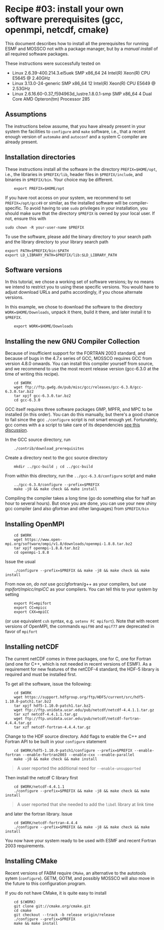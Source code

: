 # Recipe #03: install your own software prerequisites (gcc, openmpi, netcdf, cmake)

This document describes how to install all the prerequisites
for running ESMF and MOSSCO not with a package manager, but
by a *manual install* of all required software packages.

These instructions were successfully tested on

- Linux 2.6.39-400.214.3.el5uek SMP x86_64 24 Intel(R) Xeon(R) CPU E5645 @ 2.40GHz
- Linux 3.13.0-24-generic SMP x86_64 12 Intel(R) Xeon(R) CPU E5649  @ 2.53GHz
- Linux 2.6.16.60-0.37_f594963d_lustre.1.8.0.1-smp  SMP x86_64  4 Dual Core AMD Opteron(tm) Processor 285

## Assumptions

The instructions below assume, that you have already present in your system the facilities to `configure` and `make` software, i.e., that a recent enough version of `automake` and `autoconf` and a system C compiler are already present.

## Installation directories

These instructions install all the software in the directory `PREFIX=$HOME/opt`, i.e., the libraries in `$PREFIX/lib`, header files in `$PREFIX/include`, and binaries in `$PREFIX/bin`.  Your choice may
be different.  

        export PREFIX=$HOME/opt

If you have root access on your system, we recommend to set `PREFIX=/opt/gcc49` or similar, as the installed software will be compiler-specific.  To avoid having to use `sudo` privileges in your installation, you should make sure that the directory `$PREFIX` is owned by your local user.  If not, ensure this with

    sudo chown -R your-user-name $PREFIX

To use the software, please add the binary directory to your search path and the library directory to your library search path

	export PATH=$PREFIX/bin:$PATH
	export LD_LIBRARY_PATH=$PREFIX/lib:$LD_LIBRARY_PATH

## Software versions
In this tutorial, we chose a working set of software versions; by no means we intend to restrict you to using these specific versions.  You would have to adjust download URLs and paths accordingly, if you chose alternate versions.

In this example, we chose to download the software to the directory `WORK=$HOME/Downloads`, unpack it there, build it there, and later install it to `$PREFIX`.

        export WORK=$HOME/Downloads


## Installing the new GNU Compiler Collection

Because of insufficient support for the FORTRAN 2003 standard, and because of bugs in the 4.7.x series
of GCC, MOSSCO requires GCC from version 4.8.0 onwards.  You can install this compiler yourself from source, and we recommend to use the most
recent release version (gcc-6.3.0 at the time of writing this recipe).

        cd $WORK
        wget ftp://ftp.gwdg.de/pub/misc/gcc/releases/gcc-6.3.0/gcc-6.3.0.tar.bz2
        tar xpjf gcc-6.3.0.tar.bz2
        cd gcc-6.3.0

GCC itself requires three software packages GMP, MPFR, and MPC to be installed (in this order).  You can do this manually, but there's
a good chance to fail since the gcc `./configure` script is not smart enough yet.  Fortunately, gcc comes with a a script to take care
of its dependencies [see this discussion](http://gcc.gnu.org/wiki/FAQ#configure).

In the GCC source directory, run

        ./contrib/download_prerequisites

Create a directory next to the gcc source directory

        mkdir ../gcc-build ; cd ../gcc-build

From within this directory, run the `../gcc-6.3.0/configure` script and make

        ../gcc-6.3.0/configure --prefix=$PREFIX
        make -j8 && make check && make install

Compiling the compiler takes a long time (go do something else for
half an hour to several hours).  But once you are done, you can use
your new shiny gcc compiler (and also gfortran and other languages) from `$PREFIX/bin`

## Installing OpenMPI

        cd $WORK
        wget https://www.open-mpi.org/software/ompi/v1.8/downloads/openmpi-1.8.8.tar.bz2
        tar xpjf openmpi-1.8.8.tar.bz2
        cd openmpi-1.8.8

Issue the usual

        ./configure --prefix=$PREFIX && make -j8 && make check && make install

From now on, *do not* use gcc/gfortran/g++ as your compilers, but *use mpifort/mpicc/mpiCC* as your compilers.  You can tell this to your system
by setting

        export FC=mpifort
        export CC=mpicc
        export CXX=mpiCC

(or use equivalent `csh` syntax, e.g. `setenv FC mpifort`).  Note that with recent versions of OpenMPI, the commands `mpif90` and `mpif77` are deprecated in favor of `mpifort`

## Installing netCDF

The current netCDF comes in three packages, one for C, one for Fortran (and one for C++, which is not needed in recent versions of ESMF).  As a requirement for new features of the netCDF-4 standard, the HDF-5 library is required and must be installed first.

To get all the software, issue the following:

        cd $WORK
        wget https://support.hdfgroup.org/ftp/HDF5/current/src/hdf5-1.10.0-patch1.tar.bz2
        tar xpjf hdf5-1.10.0-patch1.tar.bz2
        wget ftp://ftp.unidata.ucar.edu/pub/netcdf/netcdf-4.4.1.1.tar.gz
        tar xzf netcdf-4.4.1.1.tar.gz
        wget ftp://ftp.unidata.ucar.edu/pub/netcdf/netcdf-fortran-4.4.4.tar.gz
        tar xzf netcdf-fortran-4.4.4.tar.gz

Change to the HDF source directory.  Add flags to enable the C++ and Fortran API to be built in your `configure` statement

        cd $WORK/hdf5-1.10.0-patch1/configure --prefix=$PREFIX --enable-fortran --enable-fortran2003 --enable-cxx --enable-parallel
        make -j8 && make check && make install

> A user reported the additional need for `--enable-unsupported`

Then install the netcdf C library first

        cd $WORK/netcdf-4.4.1.1
        ./configure --prefix=$PREFIX && make -j8 && make check && make install

> A user reported that she needed to add the `libdl` library at link time

and later the fortran library. Issue

        cd $WORK/netcdf-fortran-4.4.4
        ./configure --prefix=$PREFIX && make -j8 && make check && make install

You now have your system ready to be used with ESMF and recent Fortran 2003 requirements.

## Installing CMake

Recent versions of FABM require `CMake`,  an alternative to the autotools sytem (`configure`).  GETM, GOTM, and possibly MOSSCO will also move in the future to this configuration program.

If you do not have CMake, it is quite easy to install

        cd $(WORK)
        git clone git://cmake.org/cmake.git
        cd cmake
        git checkout --track -b release origin/release
        ./configure --prefix=$PREFIX
        make && make install
